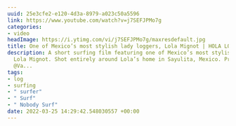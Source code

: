 ```yaml
---
uuid: 25e3cfe2-e120-4d3a-8979-a023c50a5596
link: https://www.youtube.com/watch?v=j7SEFJPMo7g
categories:
- video
headImage: https://i.ytimg.com/vi/j7SEFJPMo7g/maxresdefault.jpg
title: One of Mexico’s most stylish lady loggers, Lola Mignot | HOLA LOLA | Vans Surf
description: A short surfing film featuring one of Mexico’s most stylish lady loggers,
  Lola Mignot. Shot entirely around Lola’s home in Sayulita, Mexico. Presented by
  @Va...
tags:
- log
- surfing
- " surfer"
- " Surf"
- " Nobody Surf"
date: 2022-03-25 14:29:42.548030557 +00:00
---
```

